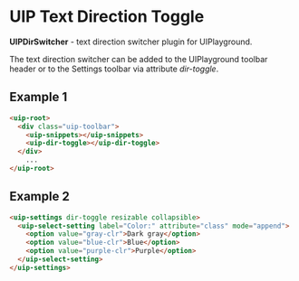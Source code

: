 # UIP Text Direction Toggle

**UIPDirSwitcher** - text direction switcher plugin for UIPlayground.

The text direction switcher can be added to the UIPlayground toolbar header or to the Settings toolbar
via attribute *dir-toggle*.

## Example 1

```html
<uip-root>
  <div class="uip-toolbar">
    <uip-snippets></uip-snippets>
    <uip-dir-toggle></uip-dir-toggle>
  </div>
    ...
</uip-root>
```
## Example 2

```html
<uip-settings dir-toggle resizable collapsible>
  <uip-select-setting label="Color:" attribute="class" mode="append">
    <option value="gray-clr">Dark gray</option>
    <option value="blue-clr">Blue</option>
    <option value="purple-clr">Purple</option>
  </uip-select-setting>
</uip-settings>
```

